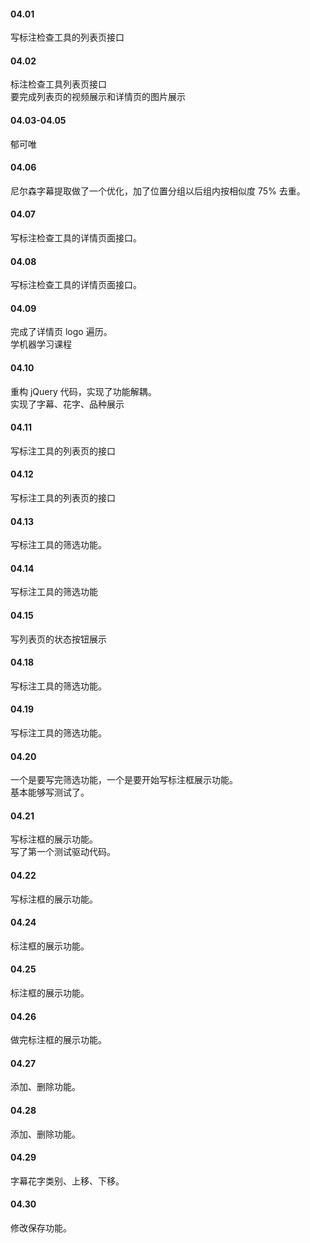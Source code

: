 

#### 04.01   

写标注检查工具的列表页接口    


#### 04.02   

标注检查工具列表页接口    
要完成列表页的视频展示和详情页的图片展示     


#### 04.03-04.05    

郁可唯    


#### 04.06    

尼尔森字幕提取做了一个优化，加了位置分组以后组内按相似度 75% 去重。           


#### 04.07   

写标注检查工具的详情页面接口。     


#### 04.08   

写标注检查工具的详情页面接口。     


#### 04.09   

完成了详情页 logo 遍历。   
学机器学习课程


#### 04.10   

重构 jQuery 代码，实现了功能解耦。    
实现了字幕、花字、品种展示    


#### 04.11   

写标注工具的列表页的接口   


#### 04.12   

写标注工具的列表页的接口     


#### 04.13  

写标注工具的筛选功能。     


#### 04.14   

写标注工具的筛选功能   


#### 04.15   

写列表页的状态按钮展示      


#### 04.18   

写标注工具的筛选功能。   


#### 04.19   

写标注工具的筛选功能。   


#### 04.20   

一个是要写完筛选功能，一个是要开始写标注框展示功能。   
基本能够写测试了。    


#### 04.21   

写标注框的展示功能。      
写了第一个测试驱动代码。   


#### 04.22   

写标注框的展示功能。      


#### 04.24    

标注框的展示功能。    


#### 04.25   

标注框的展示功能。    


#### 04.26   

做完标注框的展示功能。    


#### 04.27   

添加、删除功能。    


#### 04.28   

添加、删除功能。    


#### 04.29  

字幕花字类别、上移、下移。  


#### 04.30  

修改保存功能。   


